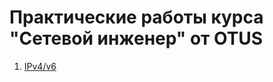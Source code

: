 # Практические работы курса "Сетевой инженер" от OTUS

1. [IPv4/v6](https://github.com/mbfx/otus-netwroks/tree/master/lab01)
